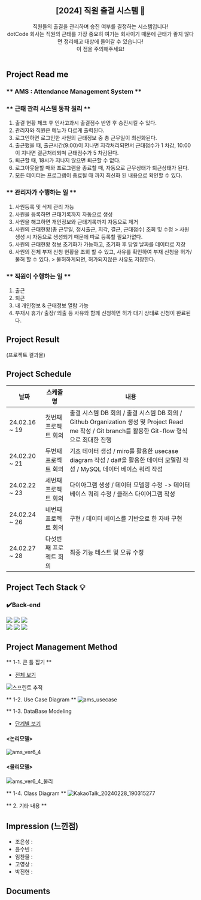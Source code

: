 <div align="center">
<h2>[2024] 직원 출결 시스템 📝</h2>
  직원들의 출결을 관리하며 승진 여부를 결정하는 시스템입니다!<br> dotCode 회사는 직원의 근태를 가장 중요히 여기는 회사이기 때문에 근태가 좋지 않다면 정리해고 대상에 들어갈 수 있습니다!<br> 이 점을 주의해주세요!<br><br>
</div>

## Project Read me
### ** AMS : Attendance Management System **
### ** 근태 관리 시스템 동작 원리 **
1. 출결 현황 체크 후 인사고과시 출결점수 반영 후 승진시킬 수 있다.
2. 관리자와 직원은 메뉴가 다르게 출력된다.
3. 로그인하면 로그인한 사원의 근태정보 중 총 근무일이 최신화된다.
4. 출근했을 때, 출근시간(9:00)이 지나면 지각처리되면서 근태점수가 1 차감, 10:00이 지나면 결근처리되며 근태점수가 5 차감된다.
5. 퇴근할 때, 18시가 지나지 않으면 퇴근할 수 없다.
6. 로그아웃을할 때와 프로그램을 종료할 때, 자동으로 근무상태가 퇴근상태가 된다.
7. 모든 데이터는 프로그램이 종료될 때 까지 최신화 된 내용으로 확인할 수 있다.

### ** 관리자가 수행하는 일 **
1. 사원등록 및 삭제 관리 가능
2. 사원을 등록하면 근태기록까지 자동으로 생성
3. 사원을 해고하면 개인정보와 근태기록까지 자동으로 제거
4. 사원의 근태현황(총 근무일, 정시출근, 지각, 결근, 근태점수) 조회 및 수정 > 사원 생성 시 자동으로 생성되기 때문에 따로 등록할 필요가없다.
5. 사원의 근태현황 정보 초기화가 가능하고, 초기화 후 당일 날짜를 데이터로 저장
6. 사원의 전체 부재 신청 현황을 조회 할 수 있고, 사유를 확인하여 부재 신청을 허가/불허 할 수 있다. > 불허하게되면, 허가되지않은 사유도 저장한다.

### ** 직원이 수행하는 일 **
1. 출근
2. 퇴근
3. 내 개인정보 & 근태정보 열람 가능
4. 부재시 휴가/ 출장/ 외출 등 사유와 함께 신청하면 허가 대기 상태로 신청이 완료된다.

## Project Result
(프로젝트 결과물)

## Project Schedule
|날짜|스케쥴명|내용|
|------|---|---|
|24.02.16 ~ 19|첫번째 프로젝트 회의|출결 시스템 DB 회의 / 출결 시스템 DB 회의 / Github Organization 생성 및 Project Read me 작성 / Git branch를 활용한 Git-flow 형식으로 최대한 진행|
|24.02.20 ~ 21|두번째 프로젝트 회의|기초 데이터 생성 / miro를 활용한 usecase diagram 작성 / da#을 활용한 데이터 모델링 작성 / MySQL 데이터 베이스 쿼리 작성|
|24.02.22 ~ 23|세번째 프로젝트 회의|다이아그램 생성 / 데이터 모델링 수정 -> 데이터 베이스 쿼리 수정 / 클래스 다이어그램 작성|
|24.02.24 ~ 26|네번째 프로젝트 회의|구현 / 데이터 베이스를 기반으로 한 자바 구현|
|24.02.27 ~ 28|다섯번째 프로젝트 회의|최종 기능 테스트 및 오류 수정|

## Project Tech Stack 💡
### ✔️Back-end
<div align=left>
<img src="https://img.shields.io/badge/IntelliJ IDEA-6DB33F?style=for-the-badge&logo=IntelliJ IDEA&logoColor=green">
<img src="https://img.shields.io/badge/java-007396?style=for-the-badge&logo=java&logoColor=white">
<img src="https://img.shields.io/badge/mysql-4479A1?style=for-the-badge&logo=mysql&logoColor=green">
<br>
  
<img src="https://img.shields.io/badge/gradle-02303A?style=for-the-badge&logo=gradle&logoColor=white">
<img src="https://img.shields.io/badge/github-181717?style=for-the-badge&logo=github&logoColor=white">
<img src="https://img.shields.io/badge/git-F05032?style=for-the-badge&logo=git&logoColor=white">
</div>

## Project Management Method
** 1-1. 큰 틀 잡기 **
- [전체 보기](https://docs.google.com/spreadsheets/d/1YogkHXzy_kJyizxFvUkbJNSwWlOVim1U43TBdAWUXFI/edit?usp=sharing)
  
![스프린트 추적](https://github.com/dotCodeTeam/dotCode/assets/134928447/4ab9f1c0-c943-403f-88fb-041f03417b8a)

** 1-2. Use Case Diagram **
![ams_usecase](https://github.com/dotCodeTeam/AMS/assets/90615404/bcc9eab0-091f-4a8e-887d-b9fc19d7ad06)

** 1-3. DataBase Modeling
- [단계별 보기](https://docs.google.com/spreadsheets/d/1C87q15x0XjstHbo-en2ivPs50yKtqrOh5AFT1MqlvHg/edit?usp=sharing)
 
#### <논리모델>
![ams_ver6_4](https://github.com/dotCodeTeam/AMS/assets/90615404/0a58e94a-add4-4d9c-bb8b-1375d17004fd)

#### <물리모델>
![ams_ver6_4_물리](https://github.com/dotCodeTeam/AMS/assets/90615404/8e4dce9a-4cda-469a-83d3-85ad5b6af414)

** 1-4. Class Diagram **
![KakaoTalk_20240228_190315277](https://github.com/dotCodeTeam/.github/assets/134928447/9f3f6eb6-d89a-469b-8c46-f16d8e35aabf)

** 2. 기타 내용 **

## Impression (느낀점)
- 조은성 :
- 윤수빈 :
- 임찬울 :
- 고영상 :
- 박진현 :

## Documents 
